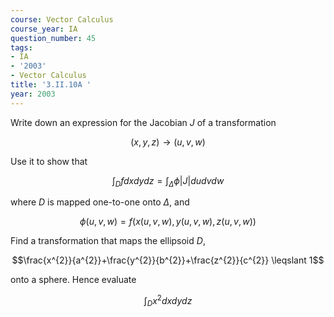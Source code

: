 ```yaml
---
course: Vector Calculus
course_year: IA
question_number: 45
tags:
- IA
- '2003'
- Vector Calculus
title: '3.II.10A '
year: 2003
---
```



Write down an expression for the Jacobian $J$ of a transformation

$$(x, y, z) \rightarrow(u, v, w)$$

Use it to show that

$$\int_{D} f d x d y d z=\int_{\Delta} \phi|J| d u d v d w$$

where $D$ is mapped one-to-one onto $\Delta$, and

$$\phi(u, v, w)=f(x(u, v, w), y(u, v, w), z(u, v, w))$$

Find a transformation that maps the ellipsoid $D$,

$$\frac{x^{2}}{a^{2}}+\frac{y^{2}}{b^{2}}+\frac{z^{2}}{c^{2}} \leqslant 1$$

onto a sphere. Hence evaluate

$$\int_{D} x^{2} d x d y d z$$